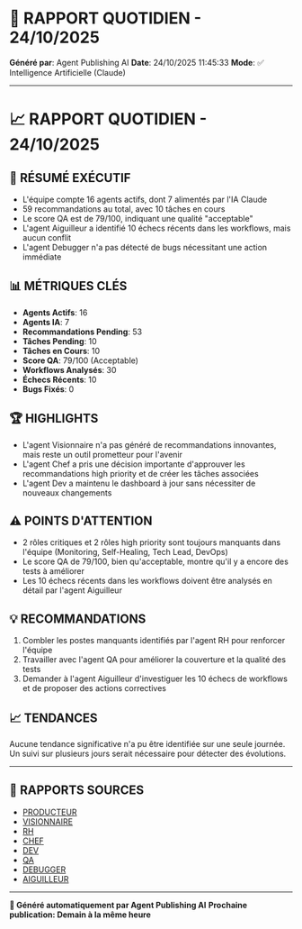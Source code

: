 # 📰 RAPPORT QUOTIDIEN - 24/10/2025

**Généré par**: Agent Publishing AI
**Date**: 24/10/2025 11:45:33
**Mode**: ✅ Intelligence Artificielle (Claude)

---

# 📈 RAPPORT QUOTIDIEN - 24/10/2025

## 🎯 RÉSUMÉ EXÉCUTIF

- L'équipe compte 16 agents actifs, dont 7 alimentés par l'IA Claude
- 59 recommandations au total, avec 10 tâches en cours
- Le score QA est de 79/100, indiquant une qualité "acceptable"
- L'agent Aiguilleur a identifié 10 échecs récents dans les workflows, mais aucun conflit
- L'agent Debugger n'a pas détecté de bugs nécessitant une action immédiate

## 📊 MÉTRIQUES CLÉS

- **Agents Actifs**: 16
- **Agents IA**: 7
- **Recommandations Pending**: 53
- **Tâches Pending**: 10
- **Tâches en Cours**: 10 
- **Score QA**: 79/100 (Acceptable)
- **Workflows Analysés**: 30
- **Échecs Récents**: 10
- **Bugs Fixés**: 0

## 🏆 HIGHLIGHTS

- L'agent Visionnaire n'a pas généré de recommandations innovantes, mais reste un outil prometteur pour l'avenir
- L'agent Chef a pris une décision importante d'approuver les recommandations high priority et de créer les tâches associées
- L'agent Dev a maintenu le dashboard à jour sans nécessiter de nouveaux changements

## ⚠️ POINTS D'ATTENTION

- 2 rôles critiques et 2 rôles high priority sont toujours manquants dans l'équipe (Monitoring, Self-Healing, Tech Lead, DevOps)
- Le score QA de 79/100, bien qu'acceptable, montre qu'il y a encore des tests à améliorer
- Les 10 échecs récents dans les workflows doivent être analysés en détail par l'agent Aiguilleur

## 💡 RECOMMANDATIONS

1. Combler les postes manquants identifiés par l'agent RH pour renforcer l'équipe
2. Travailler avec l'agent QA pour améliorer la couverture et la qualité des tests
3. Demander à l'agent Aiguilleur d'investiguer les 10 échecs de workflows et de proposer des actions correctives

## 📈 TENDANCES

Aucune tendance significative n'a pu être identifiée sur une seule journée. Un suivi sur plusieurs jours serait nécessaire pour détecter des évolutions.

---

## 📎 RAPPORTS SOURCES

- [PRODUCTEUR](RAPPORT-AGENT-PRODUCTEUR-AI.md)
- [VISIONNAIRE](RAPPORT-AGENT-VISIONNAIRE-AI.md)
- [RH](RAPPORT-AGENT-RH-AI.md)
- [CHEF](RAPPORT-AGENT-CHEF-AI.md)
- [DEV](RAPPORT-AGENT-DEV.md)
- [QA](RAPPORT-AGENT-QA.md)
- [DEBUGGER](RAPPORT-AGENT-DEBUGGER.md)
- [AIGUILLEUR](RAPPORT-AGENT-AIGUILLEUR-AI.md)

---

**🤖 Généré automatiquement par Agent Publishing AI**
**Prochaine publication: Demain à la même heure**
